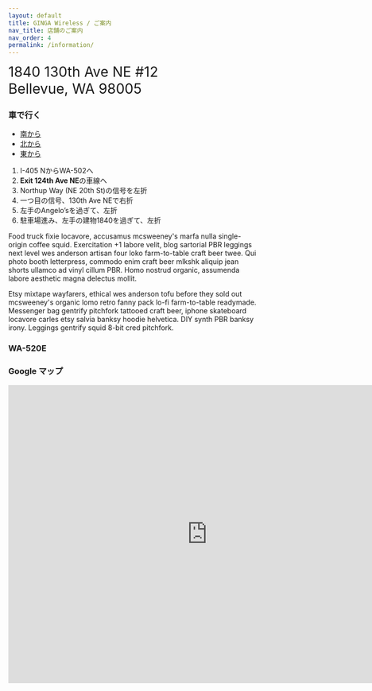 ```yaml
---
layout: default
title: GINGA Wireless / ご案内
nav_title: 店舗のご案内
nav_order: 4
permalink: /information/
---
```

<main>
  <div class="container">
    <div class="row">
      <div class="col-md-6">
        <span style="font-size: 200%;">1840 130th Ave NE #12<br>Bellevue, WA 98005</span>
        <div class="row">
          <div class="col-md-6">
            <div class="panel panel-info">
              <div class="panel-heading">
                <h3 class="panel-title">車で行く</h3>
              </div>
              <ul class="nav nav-tabs">
                <li class="active"><a href="#south"     data-toggle="tab" aria-expanded="true" >南から</a></li>
                <li class=""      ><a href="#profile"   data-toggle="tab" aria-expanded="false">北から</a></li>
                <li class=""      ><a href="#dropdown1" data-toggle="tab" aria-expanded="false">東から</a></li>
              </ul>
              <div id="myTabContent" class="tab-content">
                <div class="tab-pane fade active in" id="south">
                  <ol class="list-group">
                    <li class="list-group-item">I-405 NからWA-502へ</li>
                    <li class="list-group-item"><strong>Exit 124th Ave NE</strong>の車線へ</li>
                    <li class="list-group-item">Northup Way (NE 20th St)の信号を左折</li>
                    <li class="list-group-item">一つ目の信号、130th Ave NEで右折</li>
                    <li class="list-group-item">左手のAngelo’sを過ぎて、左折</li>
                    <li class="list-group-item">駐車場進み、左手の建物1840を過ぎて、左折</li>
                  </ol>
                </div>
                <div class="tab-pane fade" id="profile">
                  <p>Food truck fixie locavore, accusamus mcsweeney's marfa nulla single-origin coffee squid. Exercitation +1 labore velit, blog sartorial PBR leggings next level wes anderson artisan four loko farm-to-table craft beer twee. Qui photo booth letterpress, commodo enim craft beer mlkshk aliquip jean shorts ullamco ad vinyl cillum PBR. Homo nostrud organic, assumenda labore aesthetic magna delectus mollit.</p>
                </div>
                <div class="tab-pane fade" id="dropdown1">
                  <p>Etsy mixtape wayfarers, ethical wes anderson tofu before they sold out mcsweeney's organic lomo retro fanny pack lo-fi farm-to-table readymade. Messenger bag gentrify pitchfork tattooed craft beer, iphone skateboard locavore carles etsy salvia banksy hoodie helvetica. DIY synth PBR banksy irony. Leggings gentrify squid 8-bit cred pitchfork.</p>
                </div>
              </div>
            </div>
          </div>
          <div class="col-md-6">
              <div class="panel-heading">
                <h3 class="panel-title">WA-520E<h3>
              </div>
          </div>
        </div>
      </div>
      <article class="col-md-6">
        <div class="panel panel-info">
          <div class="panel-heading">
            <h3 class="panel-title">Google マップ</h3>
          </div>
          <div class="panel-body">
            <div class="embed-responsive embed-responsive-4by3">
              <iframe class="embed-responsive-item" src="https://www.google.com/maps/embed?pb=!1m18!1m12!1m3!1d2688.953560301375!2d-122.16806068436878!3d47.62703397918614!2m3!1f0!2f0!3f0!3m2!1i1024!2i768!4f13.1!3m3!1m2!1s0x54906cfeaf3c8567%3A0x1bd37b37ad31b1cf!2sGINGA+Wireless%2C+1840+130th+Ave+NE+%2312%2C+Bellevue%2C+WA+98005%2C+USA!5e0!3m2!1sen!2sjp!4v1465596994117" width="800" height="600" frameborder="0" style="border:0" allowfullscreen></iframe>
            </div>
          </div>
        </div>
      </article>
    </div>
  </div>
</main>
